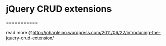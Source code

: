 # jQuery CRUD extensions
===========

read more @http://johanleino.wordpress.com/2011/06/22/introducing-the-jquery-crud-extension/

